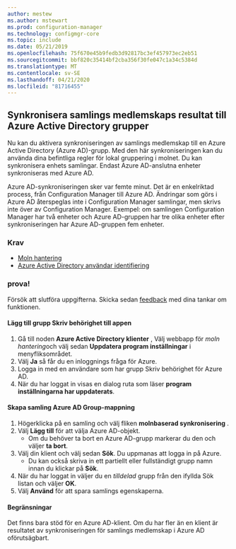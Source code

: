 ```yaml
---
author: mestew
ms.author: mstewart
ms.prod: configuration-manager
ms.technology: configmgr-core
ms.topic: include
ms.date: 05/21/2019
ms.openlocfilehash: 75f670e45b9fedb3d92817bc3ef457973ec2eb51
ms.sourcegitcommit: bbf820c35414bf2cba356f30fe047c1a34c5384d
ms.translationtype: MT
ms.contentlocale: sv-SE
ms.lasthandoff: 04/21/2020
ms.locfileid: "81716455"
---
```

## <a name="synchronize-collection-membership-results-to-azure-active-directory-groups"></a><a name="bkmk_aadcollsync"></a>Synkronisera samlings medlemskaps resultat till Azure Active Directory grupper

<!--3607475-->
Nu kan du aktivera synkroniseringen av samlings medlemskap till en Azure Active Directory (Azure AD)-grupp. Med den här synkroniseringen kan du använda dina befintliga regler för lokal gruppering i molnet. Du kan synkronisera enhets samlingar. Endast Azure AD-anslutna enheter synkroniseras med Azure AD. 

Azure AD-synkroniseringen sker var femte minut. Det är en enkelriktad process, från Configuration Manager till Azure AD. Ändringar som görs i Azure AD återspeglas inte i Configuration Manager samlingar, men skrivs inte över av Configuration Manager. Exempel: om samlingen Configuration Manager har två enheter och Azure AD-gruppen har tre olika enheter efter synkroniseringen har Azure AD-gruppen fem enheter.

### <a name="prerequisites"></a>Krav

- [Moln hantering](../../../../servers/deploy/configure/azure-services-wizard.md)
- [Azure Active Directory användar identifiering](../../../../servers/deploy/configure/about-discovery-methods.md#azureaddisc)

### <a name="try-it-out"></a>prova!

Försök att slutföra uppgifterna. Skicka sedan [feedback](../../../../understand/find-help.md#product-feedback) med dina tankar om funktionen.

#### <a name="add-group-write-permission-to-the-app"></a>Lägg till grupp Skriv behörighet till appen

1. Gå till noden **Azure Active Directory klienter** , Välj webbapp för *moln hantering*och välj sedan **Uppdatera program inställningar** i menyfliksområdet.
1. Välj **Ja** så får du en inloggnings fråga för Azure.
1. Logga in med en användare som har grupp Skriv behörighet för Azure AD.
1. När du har loggat in visas en dialog ruta som läser **program inställningarna har uppdaterats**.

#### <a name="create-collection-azure-ad-group-mapping"></a>Skapa samling Azure AD Group-mappning

1. Högerklicka på en samling och välj fliken **molnbaserad synkronisering** .
1. Välj **Lägg till** för att välja Azure AD-objekt.
    - Om du behöver ta bort en Azure AD-grupp markerar du den och väljer **ta bort**.
1. Välj din klient och välj sedan **Sök**. Du uppmanas att logga in på Azure.
    - Du kan också skriva in ett partiellt eller fullständigt grupp namn innan du klickar på **Sök**.
1. När du har loggat in väljer du en *tilldelad* grupp från den ifyllda Sök listan och väljer **OK**.
1. Välj **Använd** för att spara samlings egenskaperna.

#### <a name="limitations"></a>Begränsningar

Det finns bara stöd för en Azure AD-klient. Om du har fler än en klient är resultatet av synkroniseringen för samlings medlemskap i Azure AD oförutsägbart.
